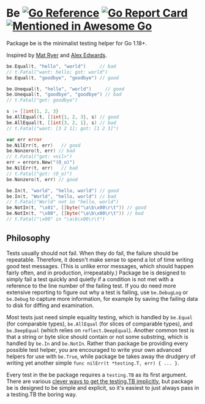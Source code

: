 # Be [![Go Reference](https://pkg.go.dev/badge/github.com/carlmjohnson/be.svg)](https://pkg.go.dev/github.com/carlmjohnson/be) [![Go Report Card](https://goreportcard.com/badge/github.com/carlmjohnson/be)](https://goreportcard.com/report/github.com/carlmjohnson/be) [![Mentioned in Awesome Go](https://awesome.re/mentioned-badge.svg)](https://github.com/avelino/awesome-go)
Package be is the minimalist testing helper for Go 1.18+.

Inspired by [Mat Ryer](https://github.com/matryer/is) and [Alex Edwards](https://www.alexedwards.net/blog/easy-test-assertions-with-go-generics).

```go
be.Equal(t, "hello", "world")     // bad
// t.Fatal("want: hello; got: world")
be.Equal(t, "goodbye", "goodbye") // good

be.Unequal(t, "hello", "world")     // good
be.Unequal(t, "goodbye", "goodbye") // bad
// t.Fatal("got: goodbye")

s := []int{1, 2, 3}
be.AllEqual(t, []int{1, 2, 3}, s) // good
be.AllEqual(t, []int{3, 2, 1}, s) // bad
// t.Fatal("want: [3 2 1]; got: [1 2 3]")

var err error
be.NilErr(t, err)   // good
be.Nonzero(t, err) // bad
// t.Fatal("got: <nil>")
err = errors.New("(O_o)")
be.NilErr(t, err)   // bad
// t.Fatal("got: (O_o)")
be.Nonzero(t, err) // good

be.In(t, "world", "hello, world") // good
be.In(t, "World", "hello, world") // bad
// t.Fatal("World" not in "hello, world")
be.NotIn(t, "\x01", []byte("\a\b\x00\r\t")) // good
be.NotIn(t, "\x00", []byte("\a\b\x00\r\t")) // bad
// t.Fatal("\x00" in "\a\b\x00\r\t")
```

## Philosophy
Tests usually should not fail. When they do fail, the failure should be repeatable. Therefore, it doesn't make sense to spend a lot of time writing good test messages. (This is unlike error messages, which should happen fairly often, and in production, irrepeatably.) Package be is designed to simply fail a test quickly and quietly if a condition is not met with a reference to the line number of the failing test. If you do need more extensive reporting to figure out why a test is failing, use `be.DebugLog` or `be.Debug` to capture more information, for example by saving the failing data to disk for diffing and examination.

Most tests just need simple equality testing, which is handled by `be.Equal` (for comparable types), `be.AllEqual` (for slices of comparable types), and `be.DeepEqual` (which relies on `reflect.DeepEqual`). Another common test is that a string or byte slice should contain or not some substring, which is handled by `be.In` and `be.NotIn`. Rather than package be providing every possible test helper, you are encouraged to write your own advanced helpers for use with `be.True`, while package be takes away the drudgery of writing yet another simple `func nilErr(t *testing.T, err) { ... }`.

Every test in the be package requires a `testing.TB` as its first argument. There are various [clever ways to get the testing.TB implicitly](https://dave.cheney.net/2019/12/08/dynamically-scoped-variables-in-go), but package be is designed to be simple and explicit, so it's easiest to just always pass in a testing.TB the boring way.
